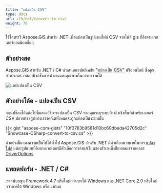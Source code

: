```yaml
---
title: "แปลงเป็น CSV"
type: docs
url: /th/net/convert-to-csv/
weight: 70
---
```


ใช้ไลบรารี Aspose.GIS สำหรับ .NET เพื่อแปลงเป็นรูปแบบไฟล์ CSV จากไฟล์ gis ที่อิงตามเวกเตอร์ยอดนิยมอื่นๆ

## **ตัวอย่างสด**

Aspose.GIS สำหรับ .NET / C# นำเสนอแอปพลิเคชัน ["แปลงเป็น CSV"](https://products.aspose.app/gis/conversion/convert-to-csv) ฟรีออนไลน์ ซึ่งคุณสามารถตรวจสอบฟังก์ชันการทำงานและคุณภาพในการทำงานได้

![ แอปแปลงเป็น CSV](conversion.png)

## **ตัวอย่างโค้ด - แปลงเป็น CSV**

สแนปช็อตโค้ดต่อไปนี้แสดงวิธีการแปลงเป็น CSV หากคุณระบุระบบอ้างอิงเชิงพื้นที่สำหรับเลเยอร์ CSV ปลายทาง รูปทรงเรขาคณิตทั้งหมดจะถูกแปลงเป็นระบบนั้น

{{< gist "aspose-com-gists" "10f3783b9581d10bc69dbada42705d2c" "Showcase-CSharp-convert-to-csv.cs" >}}

ตัวอย่างนี้แสดงความเป็นไปได้ทั่วไป Aspose.GIS สำหรับ .NET มีตัวเลือกมากมายในการ [แปลงไฟล์](https://docs.aspose.com/gis/net/vector-layers/) แต่ละรูปแบบที่อิงตามเวกเตอร์มีตัวเลือกการอ่าน/เขียนของตัวเองซึ่งสืบทอดมาจากคลาส [DriverOptions](https://reference.aspose.com/gis/net/aspose.gis/driveroptions)

## **แพลตฟอร์ม - .NET / C#**

เราสนับสนุน Framework 4.7 หรือใหม่กว่าภายใต้ Windows และ .NET Core 2.0 หรือใหม่กว่าภายใต้ Windows หรือ Linux
